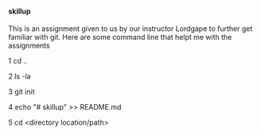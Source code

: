#### skillup
  This is an assignment given to us by our instructor Lordgape to further get familiar with git. 
    Here are some command line that helpt me with the assignments
    
1 cd ..

2 ls -la 

3 git init

4 echo "# skillup" >> README.md 

5 cd <directory location/path>
